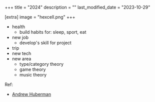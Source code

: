 +++
title = "2024"
description = ""
last_modified_date = "2023-10-29"

[extra]
image = "hexcell.png"
+++

- health
  - build habits for: sleep, sport, eat
- new job
  - develop's skill for project
- trip
- new tech
- new area
  - type/category theory
  - game theory
  - music theory

Ref:
- [Andrew Huberman](https://podcastdisclosed.com/author/huberman-lab-andrew-huberman/)